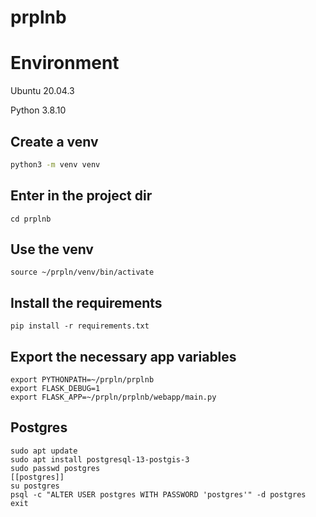 # prplnb

# Environment
Ubuntu 20.04.3

Python 3.8.10

## Create a venv
```bash
python3 -m venv venv
```

## Enter in the project dir
```
cd prplnb
```

## Use the venv
```    
source ~/prpln/venv/bin/activate
```

## Install the requirements
```
pip install -r requirements.txt
```

## Export the necessary app variables
```
export PYTHONPATH=~/prpln/prplnb
export FLASK_DEBUG=1
export FLASK_APP=~/prpln/prplnb/webapp/main.py
```

## Postgres
```
sudo apt update
sudo apt install postgresql-13-postgis-3
sudo passwd postgres
[[postgres]]
su postgres
psql -c "ALTER USER postgres WITH PASSWORD 'postgres'" -d postgres
exit
```